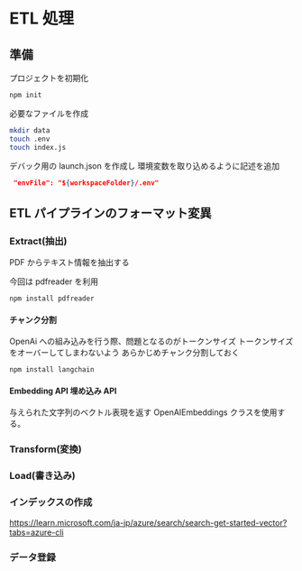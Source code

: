 # ETL 処理

## 準備

プロジェクトを初期化

```bash
npm init
```

必要なファイルを作成

```bash
mkdir data
touch .env
touch index.js
```

デバック用の
launch.json を作成し
環境変数を取り込めるように記述を追加

```json
 "envFile": "${workspaceFolder}/.env"
```

## ETL パイプラインのフォーマット変異

### Extract(抽出)

PDF からテキスト情報を抽出する

今回は pdfreader を利用

```
npm install pdfreader
```

#### チャンク分割

OpenAi への組み込みを行う際、問題となるのがトークンサイズ
トークンサイズをオーバーしてしまわないよう
あらかじめチャンク分割しておく

```
npm install langchain
```

#### Embedding API 埋め込み API

与えられた文字列のベクトル表現を返す
OpenAIEmbeddings クラスを使用する。

### Transform(変換)

### Load(書き込み)

### インデックスの作成

https://learn.microsoft.com/ja-jp/azure/search/search-get-started-vector?tabs=azure-cli

### データ登録
